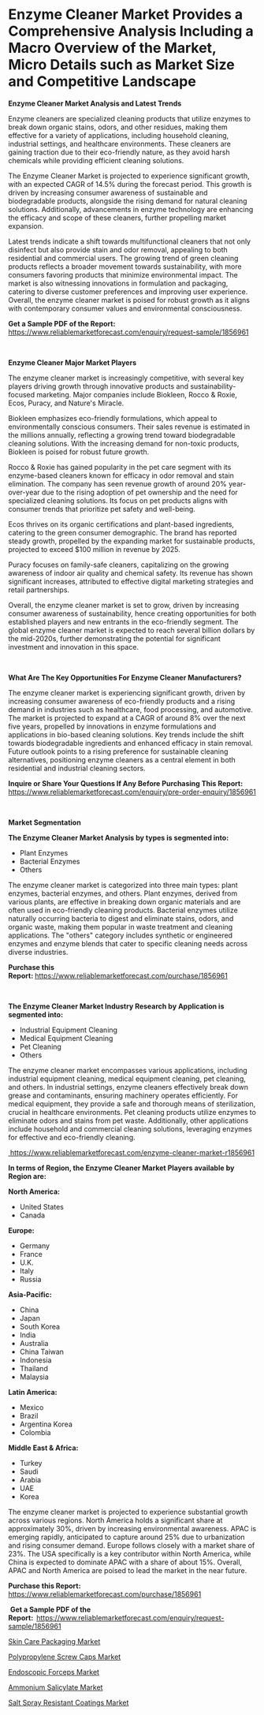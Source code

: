 <p><h1>Enzyme Cleaner Market Provides a Comprehensive Analysis Including a Macro Overview of the Market, Micro Details such as Market Size and Competitive Landscape</h1></p><p><strong>Enzyme Cleaner Market Analysis and Latest Trends</strong></p>
<p><p>Enzyme cleaners are specialized cleaning products that utilize enzymes to break down organic stains, odors, and other residues, making them effective for a variety of applications, including household cleaning, industrial settings, and healthcare environments. These cleaners are gaining traction due to their eco-friendly nature, as they avoid harsh chemicals while providing efficient cleaning solutions.</p><p>The Enzyme Cleaner Market is projected to experience significant growth, with an expected CAGR of 14.5% during the forecast period. This growth is driven by increasing consumer awareness of sustainable and biodegradable products, alongside the rising demand for natural cleaning solutions. Additionally, advancements in enzyme technology are enhancing the efficacy and scope of these cleaners, further propelling market expansion.</p><p>Latest trends indicate a shift towards multifunctional cleaners that not only disinfect but also provide stain and odor removal, appealing to both residential and commercial users. The growing trend of green cleaning products reflects a broader movement towards sustainability, with more consumers favoring products that minimize environmental impact. The market is also witnessing innovations in formulation and packaging, catering to diverse customer preferences and improving user experience. Overall, the enzyme cleaner market is poised for robust growth as it aligns with contemporary consumer values and environmental consciousness.</p></p>
<p><strong>Get a Sample PDF of the Report:&nbsp;</strong> <a href="https://www.reliablemarketforecast.com/enquiry/request-sample/1856961?utm_campaign=1110&utm_medium=2&utm_source=Github&utm_content=ia&utm_term=11112024&utm_id=enzyme-cleaner">https://www.reliablemarketforecast.com/enquiry/request-sample/1856961</a></p>
<p>&nbsp;</p>
<p><strong>Enzyme Cleaner Major Market Players</strong></p>
<p><p>The enzyme cleaner market is increasingly competitive, with several key players driving growth through innovative products and sustainability-focused marketing. Major companies include Biokleen, Rocco & Roxie, Ecos, Puracy, and Nature's Miracle. </p><p>Biokleen emphasizes eco-friendly formulations, which appeal to environmentally conscious consumers. Their sales revenue is estimated in the millions annually, reflecting a growing trend toward biodegradable cleaning solutions. With the increasing demand for non-toxic products, Biokleen is poised for robust future growth.</p><p>Rocco & Roxie has gained popularity in the pet care segment with its enzyme-based cleaners known for efficacy in odor removal and stain elimination. The company has seen revenue growth of around 20% year-over-year due to the rising adoption of pet ownership and the need for specialized cleaning solutions. Its focus on pet products aligns with consumer trends that prioritize pet safety and well-being.</p><p>Ecos thrives on its organic certifications and plant-based ingredients, catering to the green consumer demographic. The brand has reported steady growth, propelled by the expanding market for sustainable products, projected to exceed $100 million in revenue by 2025.</p><p>Puracy focuses on family-safe cleaners, capitalizing on the growing awareness of indoor air quality and chemical safety. Its revenue has shown significant increases, attributed to effective digital marketing strategies and retail partnerships.</p><p>Overall, the enzyme cleaner market is set to grow, driven by increasing consumer awareness of sustainability, hence creating opportunities for both established players and new entrants in the eco-friendly segment. The global enzyme cleaner market is expected to reach several billion dollars by the mid-2020s, further demonstrating the potential for significant investment and innovation in this space.</p></p>
<p>&nbsp;</p>
<p><strong>What Are The Key Opportunities For Enzyme Cleaner Manufacturers?</strong></p>
<p><p>The enzyme cleaner market is experiencing significant growth, driven by increasing consumer awareness of eco-friendly products and a rising demand in industries such as healthcare, food processing, and automotive. The market is projected to expand at a CAGR of around 8% over the next five years, propelled by innovations in enzyme formulations and applications in bio-based cleaning solutions. Key trends include the shift towards biodegradable ingredients and enhanced efficacy in stain removal. Future outlook points to a rising preference for sustainable cleaning alternatives, positioning enzyme cleaners as a central element in both residential and industrial cleaning sectors.</p></p>
<p><strong>Inquire or Share Your Questions If Any Before Purchasing This Report:</strong> <a href="https://www.reliablemarketforecast.com/enquiry/pre-order-enquiry/1856961?utm_campaign=1110&utm_medium=2&utm_source=Github&utm_content=ia&utm_term=11112024&utm_id=enzyme-cleaner">https://www.reliablemarketforecast.com/enquiry/pre-order-enquiry/1856961</a></p>
<p>&nbsp;</p>
<p><strong>Market Segmentation</strong></p>
<p><strong>The Enzyme Cleaner Market Analysis by types is segmented into:</strong></p>
<p><ul><li>Plant Enzymes</li><li>Bacterial Enzymes</li><li>Others</li></ul></p>
<p><p>The enzyme cleaner market is categorized into three main types: plant enzymes, bacterial enzymes, and others. Plant enzymes, derived from various plants, are effective in breaking down organic materials and are often used in eco-friendly cleaning products. Bacterial enzymes utilize naturally occurring bacteria to digest and eliminate stains, odors, and organic waste, making them popular in waste treatment and cleaning applications. The "others" category includes synthetic or engineered enzymes and enzyme blends that cater to specific cleaning needs across diverse industries.</p></p>
<p><strong>Purchase this Report:&nbsp;</strong><a href="https://www.reliablemarketforecast.com/purchase/1856961?utm_campaign=1110&utm_medium=2&utm_source=Github&utm_content=ia&utm_term=11112024&utm_id=enzyme-cleaner">https://www.reliablemarketforecast.com/purchase/1856961</a></p>
<p>&nbsp;</p>
<p><strong>The Enzyme Cleaner Market Industry Research by Application is segmented into:</strong></p>
<p><ul><li>Industrial Equipment Cleaning</li><li>Medical Equipment Cleaning</li><li>Pet Cleaning</li><li>Others</li></ul></p>
<p><p>The enzyme cleaner market encompasses various applications, including industrial equipment cleaning, medical equipment cleaning, pet cleaning, and others. In industrial settings, enzyme cleaners effectively break down grease and contaminants, ensuring machinery operates efficiently. For medical equipment, they provide a safe and thorough means of sterilization, crucial in healthcare environments. Pet cleaning products utilize enzymes to eliminate odors and stains from pet waste. Additionally, other applications include household and commercial cleaning solutions, leveraging enzymes for effective and eco-friendly cleaning.</p></p>
<p><a href="https://www.reliablemarketforecast.com/enzyme-cleaner-market-r1856961?utm_campaign=1110&utm_medium=2&utm_source=Github&utm_content=ia&utm_term=11112024&utm_id=enzyme-cleaner">&nbsp;https://www.reliablemarketforecast.com/enzyme-cleaner-market-r1856961</a></p>
<p><strong>In terms of Region, the Enzyme Cleaner Market Players available by Region are:</strong></p>
<p>
    <p> <strong> North America: </strong>
        <ul>
            <li>United States</li>
            <li>Canada</li>
        </ul>
        </p> 
    <p> <strong> Europe: </strong>
        <ul>
            <li>Germany</li>
            <li>France</li>
            <li>U.K.</li>
            <li>Italy</li>
            <li>Russia</li>
        </ul>
        </p> 
    <p> <strong> Asia-Pacific: </strong>
        <ul>
            <li>China</li>
            <li>Japan</li>
            <li>South Korea</li>
            <li>India</li>
            <li>Australia</li>
            <li>China Taiwan</li>
            <li>Indonesia</li>
            <li>Thailand</li>
            <li>Malaysia</li>
        </ul>
        </p> 
    <p> <strong> Latin America: </strong>
        <ul>
            <li>Mexico</li>
            <li>Brazil</li>
            <li>Argentina Korea</li>
            <li>Colombia</li>
        </ul>
        </p> 
    <p> <strong> Middle East & Africa: </strong>
        <ul>
            <li>Turkey</li>
            <li>Saudi</li>
            <li>Arabia</li>
            <li>UAE</li>
            <li>Korea</li>
        </ul>
    </p>
    </p>
<p><p>The enzyme cleaner market is projected to experience substantial growth across various regions. North America holds a significant share at approximately 30%, driven by increasing environmental awareness. APAC is emerging rapidly, anticipated to capture around 25% due to urbanization and rising consumer demand. Europe follows closely with a market share of 23%. The USA specifically is a key contributor within North America, while China is expected to dominate APAC with a share of about 15%. Overall, APAC and North America are poised to lead the market in the near future.</p></p>
<p><strong>Purchase this Report: </strong><a href="https://www.reliablemarketforecast.com/purchase/1856961?utm_campaign=1110&utm_medium=2&utm_source=Github&utm_content=ia&utm_term=11112024&utm_id=enzyme-cleaner">https://www.reliablemarketforecast.com/purchase/1856961</a></p>
<p>&nbsp;<strong>Get a Sample PDF of the Report:&nbsp;&nbsp;</strong><a href="https://www.reliablemarketforecast.com/enquiry/request-sample/1856961?utm_campaign=1110&utm_medium=2&utm_source=Github&utm_content=ia&utm_term=11112024&utm_id=enzyme-cleaner">https://www.reliablemarketforecast.com/enquiry/request-sample/1856961</a></p>
<p><strong></strong></p>
<p><p><a href="https://www.linkedin.com/pulse/skin-care-packaging-industry-sector-market-dynamics-future-kdabc?utm_campaign=1110&utm_medium=2&utm_source=Github&utm_content=ia&utm_term=11112024&utm_id=enzyme-cleaner">Skin Care Packaging Market</a></p><p><a href="https://www.linkedin.com/pulse/polypropylene-screw-caps-market-penetration-strategies-untapped-bofvc?utm_campaign=1110&utm_medium=2&utm_source=Github&utm_content=ia&utm_term=11112024&utm_id=enzyme-cleaner">Polypropylene Screw Caps Market</a></p><p><a href="https://issuu.com/reportprime-2/docs/endoscopic-forceps-market-size-2030_414bdc7d492251?utm_campaign=1110&utm_medium=2&utm_source=Github&utm_content=ia&utm_term=11112024&utm_id=enzyme-cleaner">Endoscopic Forceps Market</a></p><p><a href="https://github.com/sandygraoj2/Market-Research-Report-List-1/blob/main/ammonium-salicylate-market.md?utm_campaign=1110&utm_medium=2&utm_source=Github&utm_content=ia&utm_term=11112024&utm_id=enzyme-cleaner">Ammonium Salicylate Market</a></p><p><a href="https://github.com/janelbaub6/Market-Research-Report-List-1/blob/main/salt-spray-resistant-coatings-market.md?utm_campaign=1110&utm_medium=2&utm_source=Github&utm_content=ia&utm_term=11112024&utm_id=enzyme-cleaner">Salt Spray Resistant Coatings Market</a></p></p>
